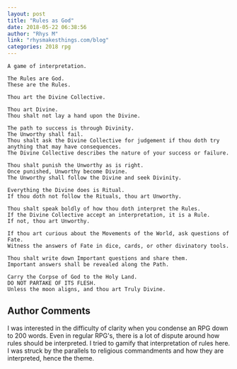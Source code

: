 ```yaml
---
layout: post
title: "Rules as God"
date: 2018-05-22 06:38:56
author: "Rhys M"
link: "rhysmakesthings.com/blog"
categories: 2018 rpg
---
```

```
A game of interpretation.

The Rules are God.
These are the Rules.

Thou art the Divine Collective.

Thou art Divine.
Thou shalt not lay a hand upon the Divine.

The path to success is through Divinity.
The Unworthy shall fail.
Thou shalt ask the Divine Collective for judgement if thou doth try anything that may have consequences.
The Divine Collective describes the nature of your success or failure.

Thou shalt punish the Unworthy as is right.
Once punished, Unworthy become Divine.
The Unworthy shall follow the Divine and seek Divinity.

Everything the Divine does is Ritual.
If thou doth not follow the Rituals, thou art Unworthy.

Thou shalt speak boldly of how thou doth interpret the Rules.
If the Divine Collective accept an interpretation, it is a Rule.
If not, thou art Unworthy.

If thou art curious about the Movements of the World, ask questions of Fate.
Witness the answers of Fate in dice, cards, or other divinatory tools.

Thou shalt write down Important questions and share them.
Important answers shall be revealed along the Path.

Carry the Corpse of God to the Holy Land.
DO NOT PARTAKE OF ITS FLESH.
Unless the moon aligns, and thou art Truly Divine.

```
## Author Comments 

I was interested in the difficulty of clarity when you condense an RPG down to 200 words. Even in regular RPG's, there is a lot of dispute around how rules should be interpreted. I tried to gamify that interpretation of rules here. I was struck by the parallels to religious commandments and how they are interpreted, hence the theme.
